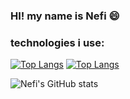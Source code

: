 ### HI! my name is Nefi 😄

### technologies i use:
[![Top Langs](https://github-readme-stats.vercel.app/api/top-langs/?username=NefiJL&layout=demo&theme=algolia&langs_count=7)](https://github.com/anuraghazra/github-readme-stats) [![Top Langs](https://github-readme-stats.vercel.app/api/top-langs/?username=NefiJL&layout=compact&bg_color=161616&text_color=ffffff&title_color=18f289&langs_count=10)](https://github.com/anuraghazra/github-readme-stats)

![Nefi's GitHub stats](https://github-readme-stats.vercel.app/api?username=NefiJL&show_icons=true&theme=dark)



<!--
**NefiJL/NefiJL** is a ✨ _special_ ✨ repository because its `README.md` (this file) appears on your GitHub profile.

Here are some ideas to get you started:

- 🔭 I’m currently working on ...
- 🌱 I’m currently learning ...
- 👯 I’m looking to collaborate on ...
- 🤔 I’m looking for help with ...
- 💬 Ask me about ...
- 📫 How to reach me: ...
- 😄 Pronouns: ...
- ⚡ Fun fact: ...
-->
